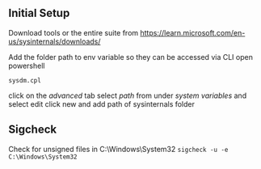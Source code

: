 ## Initial Setup
Download tools or the entire suite from https://learn.microsoft.com/en-us/sysinternals/downloads/

Add the folder path to env variable so they can be accessed via CLI
open powershell

`sysdm.cpl`

click on the *advanced* tab
select *path* from under *system variables* and select edit
click new and add path of sysinternals folder

## Sigcheck

Check for unsigned files in C:\Windows\System32
`sigcheck -u -e C:\Windows\System32`



